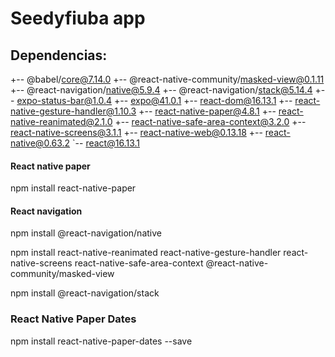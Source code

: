 # Seedyfiuba app


## Dependencias:

+-- @babel/core@7.14.0
+-- @react-native-community/masked-view@0.1.11
+-- @react-navigation/native@5.9.4
+-- @react-navigation/stack@5.14.4
+-- expo-status-bar@1.0.4
+-- expo@41.0.1
+-- react-dom@16.13.1
+-- react-native-gesture-handler@1.10.3
+-- react-native-paper@4.8.1
+-- react-native-reanimated@2.1.0
+-- react-native-safe-area-context@3.2.0
+-- react-native-screens@3.1.1
+-- react-native-web@0.13.18
+-- react-native@0.63.2
`-- react@16.13.1


#### React native paper

npm install react-native-paper

#### React navigation

npm install @react-navigation/native

npm install react-native-reanimated react-native-gesture-handler react-native-screens react-native-safe-area-context @react-native-community/masked-view

npm install @react-navigation/stack

### React Native Paper Dates

npm install react-native-paper-dates --save